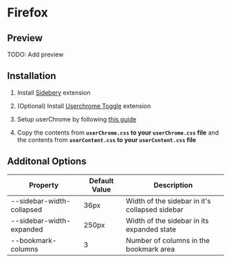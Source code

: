 # Firefox

## Preview

TODO: Add preview

## Installation

1. Install [Sidebery](https://addons.mozilla.org/en-CA/firefox/addon/sidebery/) extension

2. (Optional) Install [Userchrome Toggle](https://addons.mozilla.org/en-CA/firefox/addon/userchrome-toggle/) extension

3. Setup userChrome by following [this guide](https://www.userchrome.org/how-create-userchrome-css.html)

4. Copy the contents from **`userChrome.css` to your `userChrome.css` file** and the contents from **`userContent.css` to your `userContent.css` file**

## Additonal Options

| Property                  | Default Value | Description                                    |
| ------------------------- | ------------- | ---------------------------------------------- |
| --sidebar-width-collapsed | 36px          | Width of the sidebar in it's collapsed sidebar |
| --sidebar-width-expanded  | 250px         | Width of the sidebar in its expanded state     |
| --bookmark-columns        | 3             | Number of columns in the bookmark area          |
